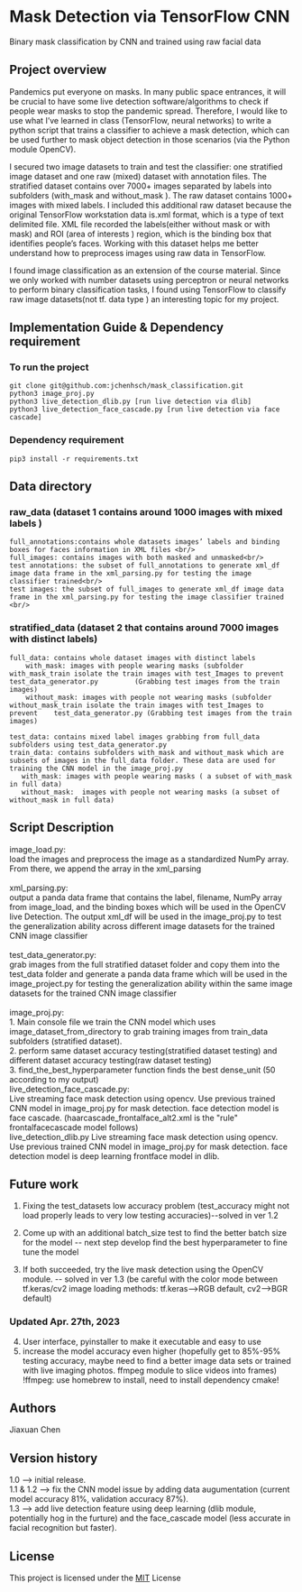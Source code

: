 # Mask Detection via TensorFlow CNN
Binary mask classification by CNN and trained using raw facial data

## Project overview
Pandemics put everyone on masks. In many public space entrances, it will be crucial to have some live detection software/algorithms to check if people wear masks to stop the pandemic spread. Therefore, I would like to use what I’ve learned in class (TensorFlow, neural networks) to write a python script that trains a classifier to achieve a mask detection, which can be used further to mask object detection in those scenarios (via the Python module OpenCV).

I secured two image datasets to train and test the classifier: one stratified image dataset and one raw (mixed) dataset with annotation files. The stratified dataset contains over 7000+ images separated by labels into subfolders (with_mask and without_mask ). The raw dataset contains 1000+ images with mixed labels. I included this additional raw dataset because the original TensorFlow workstation data is.xml format, which is a type of text delimited file. XML file recorded the labels(either without mask or with mask) and ROI (area of interests ) region, which is the binding box that identifies people’s faces. Working with this dataset helps me better understand how to preprocess images using raw data in TensorFlow.

I found image classification as an extension of the course material. Since we only worked with number datasets using perceptron or neural networks to perform binary classification tasks, I found using TensorFlow to classify raw image datasets(not tf. data type ) an interesting topic for my project.

## Implementation Guide & Dependency requirement
  ### To run the project
    git clone git@github.com:jchenhsch/mask_classification.git
    python3 image_proj.py
    python3 live_detection_dlib.py [run live detection via dlib]
    python3 live_detection_face_cascade.py [run live detection via face cascade]

  ### Dependency requirement
    pip3 install -r requirements.txt


## Data directory

   ### raw_data (dataset 1 contains around 1000 images with mixed labels )

    full_annotations:contains whole datasets images’ labels and binding boxes for faces information in XML files <br/> 
    full_images: contains images with both masked and unmasked<br/>
    test annotations: the subset of full_annotations to generate xml_df image data frame in the xml_parsing.py for testing the image classifier trained<br/>
    test images: the subset of full_images to generate xml_df image data frame in the xml_parsing.py for testing the image classifier trained <br/> 

  ### stratified_data (dataset 2 that contains around 7000 images with distinct labels)

    full_data: contains whole dataset images with distinct labels
        with_mask: images with people wearing masks (subfolder with_mask_train isolate the train images with test_Images to prevent test_data_generator.py         (Grabbing test images from the train images)
        without_mask: images with people not wearing masks (subfolder without_mask_train isolate the train images with test_Images to prevent    test_data_generator.py (Grabbing test images from the train images)
    
    test_data: contains mixed label images grabbing from full_data subfolders using test_data_generator.py
    train_data: contains subfolders with_mask and without_mask which are subsets of images in the full_data folder. These data are used for training the CNN model in the image_proj.py
       with_mask: images with people wearing masks ( a subset of with_mask in full data)
       without_mask:  images with people not wearing masks (a subset of without_mask in full data)

## Script Description
  image_load.py: <br/> 
    load the images and preprocess the image as a standardized NumPy array. From there, we append the array in the xml_parsing<br/> 
 <br/> 
  xml_parsing.py: <br/> 
      output a panda data frame that contains the label, filename, NumPy array from image_load, and the binding boxes which will be used in the OpenCV live      Detection. The output xml_df will be used in the image_proj.py to test the generalization ability across different image datasets for the trained CNN      image classifier<br/> 
<br/> 
  test_data_generator.py: <br/> 
    grab images from the full stratified dataset folder and copy them into the test_data folder and generate a panda data frame which will be used in the       image_project.py for testing the generalization ability within the same image datasets for the trained CNN image classifier<br/> 
<br/> 
  image_proj.py:<br/> 
    1. Main console file we train the CNN model which uses image_dataset_from_directory to grab training images from train_data subfolders (stratified dataset).<br/> 
    2. perform same dataset accuracy testing(stratified dataset testing) and different dataset accuracy testing(raw dataset testing) <br/> 
    3. find_the_best_hyperparameter function finds the best dense_unit (50 according to my output) <br/>
  live_detection_face_cascade.py: <br/> 
    Live streaming face mask detection using opencv. Use previous trained CNN model in image_proj.py for mask detection. face detection model is face cascade. (haarcascade_frontalface_alt2.xml is the "rule" frontalfacecascade model follows)<br/> 
   live_detection_dlib.py
   Live streaming face mask detection using opencv. Use previous trained CNN model in image_proj.py for mask detection. face detection model is deep learning frontface model in dlib. <br/> 
    

## Future work

1. Fixing the test_datasets low accuracy problem (test_accuracy might not load properly leads to very low testing accuracies)--solved in ver 1.2

2. Come up with an additional batch_size test to find the better batch size for the model -- next step develop find the best hyperparameter to fine tune the model

3. If both succeeded, try the live mask detection using the OpenCV module. -- solved in ver 1.3 (be careful with the color mode between tf.keras/cv2 image loading methods: tf.keras-->RGB default, cv2-->BGR default)

### Updated Apr. 27th, 2023

4. User interface, pyinstaller to make it executable and easy to use
5. increase the model accuracy even higher (hopefully get to 85%-95% testing accuracy, 
maybe need to find a better image data sets or trained with live imaging photos. ffmpeg module to slice videos into frames)
!ffmpeg: use homebrew to install, need to install dependency cmake!

## Authors
Jiaxuan Chen

## Version history
1.0 --> initial release.<br/>
1.1 & 1.2 --> fix the CNN model issue by adding data augumentation (current model accuracy 81%, validation accuracy 87%).<br/>
1.3 --> add live detection feature using deep learning (dlib module, potentially hog in the furture) and the face_cascade model (less accurate in facial recognition but faster).<br/>

## License

This project is licensed under the [MIT](https://choosealicense.com/licenses/mit/) License

